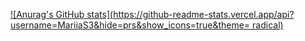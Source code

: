 [![Anurag's GitHub stats](https://github-readme-stats.vercel.app/api?username=MariiaS3&hide=prs&show_icons=true&theme= radical)](https://github.com/MariiaS3/MariiaS3)
